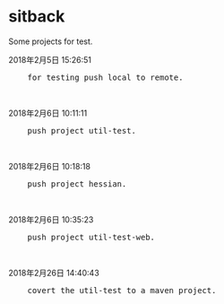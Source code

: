 # sitback
Some projects for test.<br/>

2018年2月5日 15:26:51<br/>
<pre>    for testing push local to remote.</pre><br/>
2018年2月6日 10:11:11<br/>
<pre>    push project util-test.</pre><br/>
2018年2月6日 10:18:18<br/>
<pre>    push project hessian.</pre><br/>
2018年2月6日 10:35:23<br/>
<pre>    push project util-test-web.</pre><br/>
2018年2月26日 14:40:43<br/>
<pre>    covert the util-test to a maven project.</pre><br/>